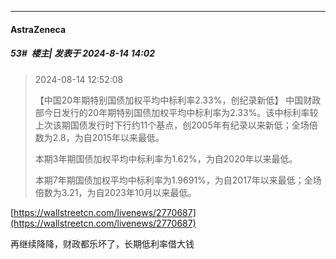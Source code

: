 ﻿
*****

####  AstraZeneca  
##### 53#         楼主| 发表于 2024-8-14 14:02

<blockquote>2024-08-14 12:52:08

【中国20年期特别国债加权平均中标利率2.33%，创纪录新低】 中国财政部今日发行的20年期特别国债加权平均中标利率为2.33%。该中标利率较上次该期国债发行时下行约11个基点，创2005年有纪录以来新低；全场倍数为2.8，为自2015年以来最低。

本期3年期国债加权平均中标利率为1.62%，为自2020年以来最低。

本期7年期国债加权平均中标利率为1.9691%，为自2017年以来最低；全场倍数为3.21，为自2023年10月以来最低。</blockquote>

[https://wallstreetcn.com/livenews/2770687](https://wallstreetcn.com/livenews/2770687)

再继续降降，财政都乐坏了，长期低利率借大钱

